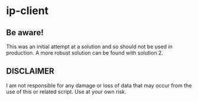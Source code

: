 # ip-client

## Be aware!
This was an initial attempt at a solution and so should not be used in production. A more robust solution can be found with solution 2.

## DISCLAIMER
I am not responsible for any damage or loss of data that may occur from the use of this or related script. Use at your own risk.
